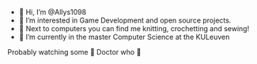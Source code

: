 - 👋 Hi, I’m @Allys1098
- 👀 I’m interested in Game Development and open source projects. 
- 🧶 Next to computers you can find me knitting, crochetting and sewing!
- 🌱 I’m currently in the master Computer Science at the KULeuven

Probably watching some 🔷 Doctor who 🔷

